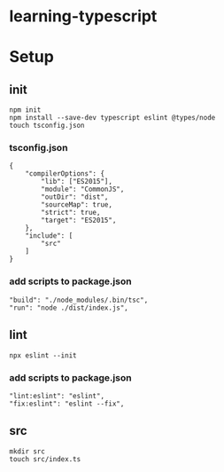 # learning-typescript

# Setup

## init
```
npm init
npm install --save-dev typescript eslint @types/node
touch tsconfig.json
```

### tsconfig.json
```
{
    "compilerOptions": {
        "lib": ["ES2015"],
        "module": "CommonJS",
        "outDir": "dist",
        "sourceMap": true,
        "strict": true,
        "target": "ES2015",
    },
    "include": [
        "src"
    ]
}
```

### add scripts to package.json
```
"build": "./node_modules/.bin/tsc",
"run": "node ./dist/index.js",
```

## lint
```
npx eslint --init
```

### add scripts to package.json
```
"lint:eslint": "eslint",
"fix:eslint": "eslint --fix",
```

## src
```
mkdir src
touch src/index.ts
```
